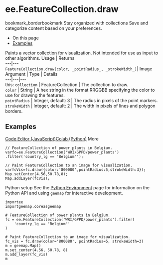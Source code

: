  
#  ee.FeatureCollection.draw
bookmark_borderbookmark Stay organized with collections  Save and categorize content based on your preferences. 
  * On this page
  * [Examples](https://developers.google.com/earth-engine/apidocs/ee-featurecollection-draw#examples)


Paints a vector collection for visualization. Not intended for use as input to other algorithms.
Usage | Returns  
---|---  
`FeatureCollection.draw(color, _pointRadius_, _strokeWidth_)`|  Image  
Argument | Type | Details  
---|---|---  
this: `collection` | FeatureCollection | The collection to draw.  
`color` | String | A hex string in the format RRGGBB specifying the color to use for drawing the features.  
`pointRadius` | Integer, default: 3 | The radius in pixels of the point markers.  
`strokeWidth` | Integer, default: 2 | The width in pixels of lines and polygon borders.  
## Examples
[Code Editor (JavaScript)](https://developers.google.com/earth-engine/apidocs/ee-featurecollection-draw#code-editor-javascript-sample)[Colab (Python)](https://developers.google.com/earth-engine/apidocs/ee-featurecollection-draw#colab-python-sample) More
```
// FeatureCollection of power plants in Belgium.
varfc=ee.FeatureCollection('WRI/GPPD/power_plants')
.filter('country_lg == "Belgium"');

// Paint FeatureCollection to an image for visualization.
varfcVis=fc.draw({color:'800080',pointRadius:5,strokeWidth:3});
Map.setCenter(4.56,50.78,8);
Map.addLayer(fcVis);
```
Python setup
See the [ Python Environment](https://developers.google.com/earth-engine/guides/python_install) page for information on the Python API and using `geemap` for interactive development.
```
importee
importgeemap.coreasgeemap
```
```
# FeatureCollection of power plants in Belgium.
fc = ee.FeatureCollection('WRI/GPPD/power_plants').filter(
    'country_lg == "Belgium"'
)

# Paint FeatureCollection to an image for visualization.
fc_vis = fc.draw(color='800080', pointRadius=5, strokeWidth=3)
m = geemap.Map()
m.set_center(4.56, 50.78, 8)
m.add_layer(fc_vis)
m
```

